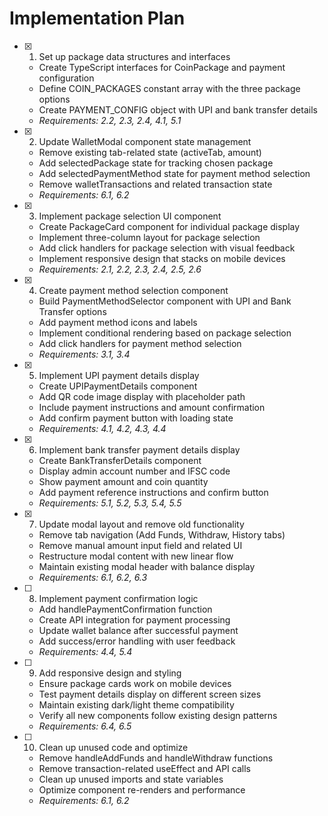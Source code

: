 # Implementation Plan

- [x] 1. Set up package data structures and interfaces

  - Create TypeScript interfaces for CoinPackage and payment configuration
  - Define COIN_PACKAGES constant array with the three package options
  - Create PAYMENT_CONFIG object with UPI and bank transfer details
  - _Requirements: 2.2, 2.3, 2.4, 4.1, 5.1_

- [x] 2. Update WalletModal component state management

  - Remove existing tab-related state (activeTab, amount)
  - Add selectedPackage state for tracking chosen package
  - Add selectedPaymentMethod state for payment method selection
  - Remove walletTransactions and related transaction state
  - _Requirements: 6.1, 6.2_

- [x] 3. Implement package selection UI component

  - Create PackageCard component for individual package display
  - Implement three-column layout for package selection
  - Add click handlers for package selection with visual feedback
  - Implement responsive design that stacks on mobile devices
  - _Requirements: 2.1, 2.2, 2.3, 2.4, 2.5, 2.6_

- [x] 4. Create payment method selection component

  - Build PaymentMethodSelector component with UPI and Bank Transfer options
  - Add payment method icons and labels
  - Implement conditional rendering based on package selection
  - Add click handlers for payment method selection
  - _Requirements: 3.1, 3.4_

- [x] 5. Implement UPI payment details display

  - Create UPIPaymentDetails component
  - Add QR code image display with placeholder path
  - Include payment instructions and amount confirmation
  - Add confirm payment button with loading state
  - _Requirements: 4.1, 4.2, 4.3, 4.4_

- [x] 6. Implement bank transfer payment details display

  - Create BankTransferDetails component
  - Display admin account number and IFSC code
  - Show payment amount and coin quantity
  - Add payment reference instructions and confirm button
  - _Requirements: 5.1, 5.2, 5.3, 5.4, 5.5_

- [x] 7. Update modal layout and remove old functionality

  - Remove tab navigation (Add Funds, Withdraw, History tabs)
  - Remove manual amount input field and related UI
  - Restructure modal content with new linear flow
  - Maintain existing modal header with balance display
  - _Requirements: 6.1, 6.2, 6.3_

- [ ] 8. Implement payment confirmation logic

  - Add handlePaymentConfirmation function
  - Create API integration for payment processing
  - Update wallet balance after successful payment
  - Add success/error handling with user feedback
  - _Requirements: 4.4, 5.4_

- [ ] 9. Add responsive design and styling

  - Ensure package cards work on mobile devices
  - Test payment details display on different screen sizes
  - Maintain existing dark/light theme compatibility
  - Verify all new components follow existing design patterns
  - _Requirements: 6.4, 6.5_

- [ ] 10. Clean up unused code and optimize
  - Remove handleAddFunds and handleWithdraw functions
  - Remove transaction-related useEffect and API calls
  - Clean up unused imports and state variables
  - Optimize component re-renders and performance
  - _Requirements: 6.1, 6.2_
